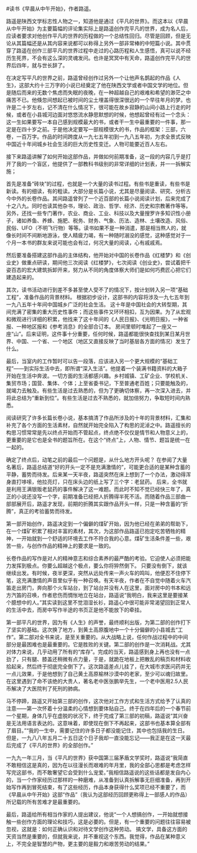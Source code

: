 #读书《早晨从中午开始》，作者路遥。

路遥是陕西文学标志性人物之一，知道他是通过《平凡的世界》。而这本以《早晨从中午开始》为主要篇幅的评论集实际上是路遥创作完平凡的世界，成为名人后，应读者要求对他创作平凡的世界的历程做的一个总结性回归。尽管是回顾，但是无论从其篇幅还是从其内容来说都可以称得上另外一部非常棒的中短篇小说。其中贯穿了路遥在创作三部平凡的世界过程中走过的心路历程和人生感悟，真可以说不经历生死界，不会有这么深的灵魂发问。也许是冥冥中有天命，路遥创作完平凡的世界后四年，就与世长辞了。

在决定写平凡的世界之前，路遥曾经创作过另外一个让他声名鹊起的作品《人生》，这部大约十三万字的小说已经奠定了他在陕西文学或者中国文学的地位。但是随后而来的无数个焦虑而失眠的夜晚，在一种超越自己的艰难和希望的渺茫之中痛苦不已。他倏忽间想起已被时间的尘土埋盖得很深很远的一个早往年月的梦。也许是二十岁左右，记不清在什么情况下，很可能在故乡寂静的山间小路上行走的时候，或者在小县城河边面对悠悠流水静思默想的时候，他想起曾经有过一个念头：这一生如果要写一本自己感到规模最大的书，或者干一生中最重要的一件事，那一定是在四十岁之前。于是他决定要写一部规模很大的书，作品的框架：三部，六卷，一百万字。作品的时间跨度从一九七五年初到一九八五年初，为求全景式反映中国近十年间城乡社会生活的巨大历史性变迁。人物可能要近百人左右。

接下来路遥讲解了如何开始这部作品，并做如何前期准备，这一段的内容几乎是打开了我的一个盲区，他提供了一部教科书级别的非常详细的计划表，并一一拆解实施；

首先是准备“砖块”的过程，也就是一个大量的读书过程。有些书是重读，有些书是新读。有的细读，有的粗读。大部分是长篇小说，尤其是尽量阅读、研究、分析古今中外的长卷作品。其间路遥曾列了一个近百部的长篇小说阅读计划，后来完成了十之八九。同时也读其他杂书，理论、政治、哲学、经济、历史和宗教著作等等。另外，还找一些专门著作，农业、商业、工业、科技以及大量搜罗许多知识性小册子，诸如养鱼、养蜂、施肥、税务、财务、气象、历法、造林、土壤改造、风俗、民俗、UFO（不明飞行物）等等。读书如果不是一种消遣，那是相当熬人的，就像长时间不间断地游泳，使人精疲力竭，有一种随时溺没的感觉，这种感觉对于一个月一本书的群友来说可能也会有过，何况大量的阅读，心有戚戚焉。

然后要准备搭建这部作品的主体结构，他开始对中国的长卷作品《红楼梦》和《创业史》做重点研读，期间他三次阅读《红楼梦》，七次阅读《创业史》，尝试着把千姿百态的宏大建筑拆卸开来，努力从不同的角度体察大师们是如何巧费匠心把它们建造起来的。

其次，读书活动进行到差不多甚至使人受不了的情况下，按计划转入另一项“基础工程”，准备作品的背景材料。 根据初步设计，这部书的内容将涉及一九七五年到一九八五年十年间中国城乡广泛的社会生活。 这十年是中国社会的大转型期，其间充满了密集的重大历史性事件；而这些事件又环环相扣，互为因果。为了从宏观和微观进行详细的积累，他找来了这十年间的《人民日报》、《光明日报》，一种省报、一种地区报和《参考消息》的全部合订本。 房间里顿时堆起了一座又一座“山”。后来证明，这件事十分重要，任何时候，路遥都能很快查找到某日某月世界、中国、一个省、一个地区（地区又直接反映了当时基层各方面的情况）发生了什么。

最后，当室内的工作暂时可以告一段落，应该进入另一个更大规模的“基础工程”——到实际生活中去，即所谓“深入生活”。他提着一个装满书籍资料的大箱子开始在生活中奔波。一切方面的生活都感兴趣。乡村城镇、工矿企业、学校机关、集贸市场；国营、集体、个体；上至省委书记，下至普通老百姓；只要能触及的，就竭力去触及。有些生活是过去熟悉的，但为了更确切体察，再一次深入进去，并将此总结为“重新到位”。有些生活是过去不熟悉的，就加倍努力，争取短时间内熟悉。

阅读研究了许多长篇长卷小说，基本搞清了作品所涉及的十年的背景材料，汇集和补充了各个方面的生活素材，自然就开始完全陷入了构思的泥淖之中。路遥擅长的构思习惯常常是先以终点开始而不管起点，终点绝不仅仅是情节和人物意义上的，更重要的是它也是全书的题旨所在。在这个“终点”上，人物、情节、题旨是统一在一起的。

确定了终点后，动笔之前的最后一个问题是，从什么地方开头呢？ 在参阅了大量名著后，路遥总结道“好的开头一定不是充满激情的”，可能更合适的是某种含蓄的平静，蓄势而待发。后来某一天半夜，路遥突然在床上想到了一个办法，激动得浑身直打哆嗦，他拉亮灯，只在床头边的纸上写了三个字：老鼠药。 后来，全书就是利用王满银贩老鼠药的事件解决了这一难题。而此时不知不觉已经快三年了，真正的小说还没写一个字，前期准备已经把人折腾得半死不活。而随着作品三部曲一部部展开后，路遥才发现，前期的折腾其实跟作品开头一样，只是一种含蓄的“折腾”，真正的考验蓄势而待发。

第一部开始创作，路遥决定到一个偏僻的煤矿开始，因为他已经在弟弟的帮助下，在一个煤矿积累了相对丰富的素材，其次，为这部作品路遥已抱定吃苦牺牲的精神，一开始就到一个舒适的环境去工作不符合我的心意。煤矿生活条件差一些，艰苦一些，与创作作品的精神上的要求是一致的。

长卷作品的写作是对人的精神意志和综合素养的最严酷的考验。它迫使人必须把能力发挥到极点。你要么超越这个极点，要么你将猝然倒下。 只要没有倒下，就该继续出发。有时候，夜半更深，突然从远处传来一声火车的鸣叫，他便忍不住停下笔，这充满激情的声音里似乎有一种召唤。有天半夜，作者在不自觉中随着火车汽笛走出房门，奔向那个火车站台，到了站台并没有人在这里，面对房中的书本和远方汽笛的召唤，作者悲伤而惆怅地立在站台，路遥说“我明白，我来这里是要接某个臆想中的人。”其实读到这里不觉泪湿长衫，路遥心中很可能非常渴望回到正常人的生活中去，而房中写作半途的书页正是他不能放下的牵挂。

第一部平凡的世界，因为有《人生》的声誉，最终顺利出版，为第二部的创作打下了坚实的基础。这次换了地方，到黄土高原腹地中一个十分偏僻的小县城去“工作”。第二部对全书来说，是至关重要的。从大战略上说，任何作战过程中的中间部分是最困难也是最重要的。它是胜败的关键。第二部的创作是一次消耗战。尤其对体力来说，几乎动用了所有的“库存”。完成的当天，路遥感到身上再也没有一点劲了，只有腿、膝盖还稍微有点力量，于是，就跪在地板上把散乱的稿页和材料收拾起来，然后终于彻底完全倒下了。这次路遥差点儿挂了，在大城市求医问药并无一点儿效果，于是他想到了自己黄土高原榆林沙漠中的老家，至少可以魂归故里。在这里遇到了命不该绝的大贵人，著名老中医张鹏举先生，一个老中医用2.5人民币解决了大医院判了死刑的肺病。

马不停蹄，路遥又开始第三部的创作，这次他对工作方式和生活方式给予了认真的注意——第一次怀着十分温柔的心情想到要体贴自己。终于在四年后的一个春节前一个星期，身体几乎在虚脱的状况下，终于完成了第三部的初稿，路遥说“其兴奋是无法用语言表达的。这意味着，即使现在倒下不再起来，这部书也基本算全部有了眉目。”“我的一生中，需要记住的许多日子都没能记住，其中也包括我的生日。但是，一九八八年五月二十五日这个日子我却一直没能忘记——我正是在这一天最后完成了《平凡的世界》的全部创作。”

一九九一年三月，当《平凡的世界》获中国第三届茅盾文学奖时，路遥说“我简直不敢相信这是真的，因为在以往漫长而艰难的年月里，我的全部心思都是考虑怎样写完这部书，而不敢奢望它会受到什么宠爱。”我相信路遥说的这些话都是发自内心的，当一个作家经历过那样的一种磨难，从准备到认真拆解事无巨细准备，再到开始写作再到冒死结束，有了这些经历，作品本身获得什么奖项已经不重要了，而《早晨从中午开始》这部“作品”（我认为这部经历回顾更称得上一部感人的作品）所记载的所有苦难才是最重要的。

最后，路遥给所有相当作家的人提出建议，他说“一个人想搞创作，一开始就想接触一些创作方面的理论和技巧，这是必要的。但是，有一个重要的问题往往容易被忽视，这就是：如何正确认识和对待文学创作这种劳动。 搞文学，具备这方面的天资当然是重要的，但就我来说，并不重视这个东西。我觉得，作品在某种意义上，不完全是智慧的产物，更主要的是毅力和艰苦劳动的结果。”
